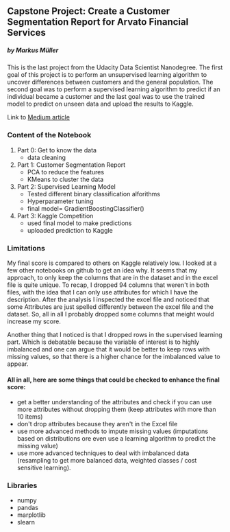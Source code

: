 ## Capstone Project: Create a Customer Segmentation Report for Arvato Financial Services
##### by Markus Müller

This is the last project from the Udacity Data Scientist Nanodegree.
The first goal of this project is to perform an unsupervised learning algorithm to uncover differences between customers and the general population. The second goal was to perform a supervised learning algorithm to predict if an individual became a customer and the last goal was to use the trained model to predict on unseen data and upload the results to Kaggle.

Link to <a href='https://medium.com/@markusmller_92879/udacity-data-scientist-nanodegree-capstone-project-using-unsupervised-and-supervised-algorithms-c1740532820a'>Medium article</a> 


### Content of the Notebook
1. Part 0: Get to know the data
    - data cleaning
2. Part 1: Customer Segmentation Report
    - PCA to reduce the features
    - KMeans to cluster the data
3. Part 2: Supervised Learning Model
    - Tested different binary classification alforithms 
    - Hyperparameter tuning
    - final model= GradientBoostingClassifier()
4. Part 3: Kaggle Competition
    - used final model to make predictions
    - uploaded prediction to Kaggle
        
### Limitations
My final score is compared to others on Kaggle relatively low. I looked at a few other notebooks on github to get an idea why. It seems that my approach, to only keep the columns that are in the dataset and in the excel file is quite unique. To recap, I dropped 94 columns that weren't in both files, with the idea that I can only use attributes for which I have the description. After the analysis I inspected the excel file and noticed that some Attributes are just spelled differently between the excel file and the dataset. So, all in all I probably dropped some columns that meight would increase my score.

Another thing that I noticed is that I dropped rows in the supervised learning part. Which is debatable because the variable of interest is to highly imbalanced and one can argue that it would be better to keep rows with missing values, so that there is a higher chance for the imbalanced value to appear.

#### All in all, here are some things that could be checked to enhance the final score:
- get a better understanding of the attributes and check if you can use more attributes without dropping them (keep attributes with more than 10 items)
- don't drop attributes because they aren't in the Excel file
- use more advanced methods to impute missing values (imputations based on distributions ore even use a learning algorithm to predict the missing value)
- use more advanced techniques to deal with imbalanced data (resampling to get more balanced data, weighted classes / cost sensitive learning).

### Libraries
- numpy
- pandas
- marplotlib
- slearn
